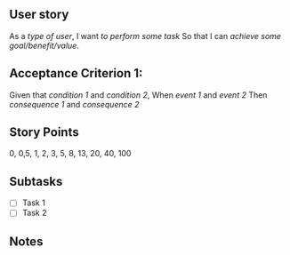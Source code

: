 ## User story
As a *type of user*,
I want *to perform some task*
So that I can *achieve some goal/benefit/value*.

## Acceptance Criterion 1:
Given that *condition 1* and *condition 2*,
When *event 1* and *event 2*
Then *consequence 1* and *consequence 2*

## Story Points
0, 0,5, 1, 2, 3, 5, 8, 13, 20, 40, 100

## Subtasks
- [ ] Task 1
- [ ] Task 2

## Notes
